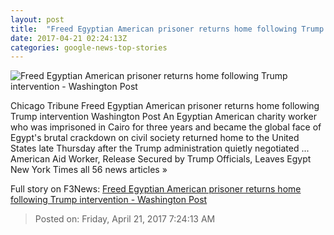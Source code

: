 ```yaml
---
layout: post
title:  "Freed Egyptian American prisoner returns home following Trump intervention - Washington Post"
date: 2017-04-21 02:24:13Z
categories: google-news-top-stories
---
```


![Freed Egyptian American prisoner returns home following Trump intervention - Washington Post](https://img.washingtonpost.com/rf/image_1484w/2010-2019/WashingtonPost/2017/04/20/National-Politics/Images/2017-04-16T132530Z_1048373530_RC1354E18400_RTRMADP_3_EGYPT-RIGHTS.jpg)

Chicago Tribune Freed Egyptian American prisoner returns home following Trump intervention Washington Post An Egyptian American charity worker who was imprisoned in Cairo for three years and became the global face of Egypt's brutal crackdown on civil society returned home to the United States late Thursday after the Trump administration quietly negotiated ... American Aid Worker, Release Secured by Trump Officials, Leaves Egypt New York Times all 56 news articles »


Full story on F3News: [Freed Egyptian American prisoner returns home following Trump intervention - Washington Post](http://www.f3nws.com/n/MAhpzB)

> Posted on: Friday, April 21, 2017 7:24:13 AM
